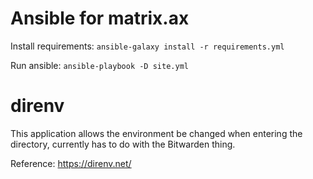 # Ansible for matrix.ax

Install requirements: `ansible-galaxy install -r requirements.yml`

Run ansible: `ansible-playbook -D site.yml`


# direnv

This application allows the environment be changed when entering the directory, currently has to do with the Bitwarden thing.

Reference: https://direnv.net/
